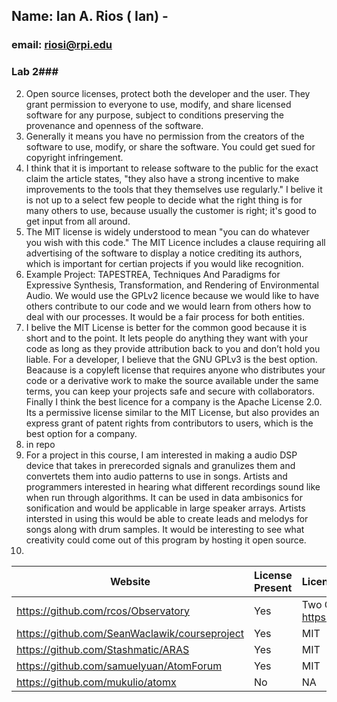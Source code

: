 ## Name: Ian A. Rios ( Ian) - 
### email: riosi@rpi.edu 

### Lab 2###
2.	Open source licenses, protect both the developer and the user. They grant permission to everyone to use, modify, and share licensed software for any purpose, subject to conditions preserving the provenance and openness of the software.
3.	Generally it means you have no permission from the creators of the software to use, modify, or share the software. You could get sued for copyright infringement.
4.	I think that it is important to release software to the public for the exact claim the article states, "they also have a strong incentive to make improvements to the tools that they themselves use regularly." I belive it is not up to a select few people to decide what the right thing is for many others to use, because usually the customer is right; it's good to get input from all around.
5.	The MIT license is widely understood to mean "you can do whatever you wish with this code."  The MIT Licence includes a clause requiring all advertising of the software to display a notice crediting its authors, which is important for certian projects if you would like recognition.
6.	Example Project: TAPESTREA, Techniques And Paradigms for Expressive Synthesis, Transformation, 
and Rendering of Environmental Audio. We would use the GPLv2 licence because we would like to have others contribute to our code and we would learn from others how to deal with our processes. It would be a fair process for both entities.
7.	I belive the MIT License is better for the common good because it is short and to the point. It lets people do anything they want with your code as long as they provide attribution back to you and don’t hold you liable. For a developer, I believe that the GNU GPLv3 is the best option. Beacause is a copyleft license that requires anyone who distributes your code or a derivative work to make the source available under the same terms, you can keep your projects safe and secure with collaborators. Finally I think the best licence for a company is the Apache License 2.0. Its a permissive license similar to the MIT License, but also provides an express grant of patent rights from contributors to users, which is the best option for a company.
8.	in repo
9.	For a project in this course, I am interested in making a audio DSP device that takes in prerecorded signals and granulizes them and convertets them into audio patterns to use in songs. Artists and programmers interested in hearing what different recordings sound like when run through algorithms. It can be used in data ambisonics for sonification and would be applicable in large speaker arrays. Artists intersted in using this would be able to create leads and melodys for songs along with drum samples. It would be interesting to see what creativity could come out of this program by hosting it open source.
10.	
| Website | License Present | License |
|-----------------------------------------------|:------|:--------------------------------------------------- |
|https://github.com/rcos/Observatory | Yes | Two Clause BSD License https://en.wikipedia.org/wiki/ISC_license |  
|https://github.com/SeanWaclawik/courseproject | Yes | MIT |  
|https://github.com/Stashmatic/ARAS | Yes | MIT |  
|https://github.com/samuelyuan/AtomForum | Yes | MIT |  
|https://github.com/mukulio/atomx | No | NA |  